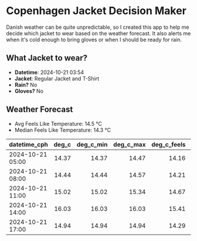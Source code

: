 
# Copenhagen Jacket Decision Maker

Danish weather can be quite unpredictable, so I created this app to help me decide which jacket to wear based on the weather forecast. 
It also alerts me when it's cold enough to bring gloves or when I should be ready for rain.

## What Jacket to wear?

- **Datetime**: 2024-10-21 03:54
- **Jacket**: Regular Jacket and T-Shirt
- **Rain?** No
- **Gloves?** No

## Weather Forecast
- Avg Feels Like Temperature: 14.5 °C
- Median Feels Like Temperature: 14.3 °C

| datetime_cph     |   deg_c |   deg_c_min |   deg_c_max |   deg_c_feels | weather   | wind   | rain   |
|:-----------------|--------:|------------:|------------:|--------------:|:----------|:-------|:-------|
| 2024-10-21 05:00 |   14.37 |       14.37 |       14.47 |         14.16 | Clouds    | High   | None   |
| 2024-10-21 08:00 |   14.44 |       14.44 |       14.57 |         14.21 | Clouds    | High   | None   |
| 2024-10-21 11:00 |   15.02 |       15.02 |       15.34 |         14.67 | Clouds    | High   | None   |
| 2024-10-21 14:00 |   16.03 |       16.03 |       16.03 |         15.41 | Clouds    | High   | None   |
| 2024-10-21 17:00 |   14.94 |       14.94 |       14.94 |         14.29 | Clouds    | High   | None   |
        